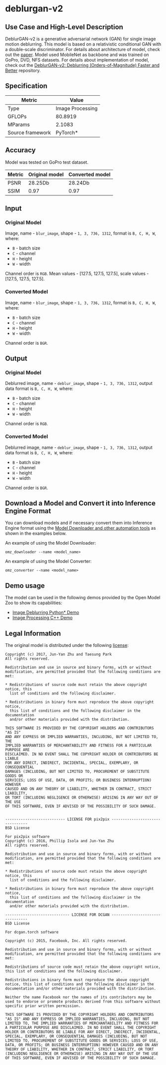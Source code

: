 # deblurgan-v2

## Use Case and High-Level Description
DeblurGAN-v2 is a generative adversarial network (GAN) for single image motion deblurring.
This model is based on a relativistic conditional GAN with a double-scale discriminator.
For details about architecture of model, check out the [paper](https://arxiv.org/abs/1908.03826).
Model used MobileNet as backbone and was trained on GoPro, DVD, NFS datasets.
For details about implementation of model,
check out the [DeblurGAN-v2: Deblurring (Orders-of-Magnitude) Faster and Better](https://github.com/VITA-Group/DeblurGANv2) repository.

## Specification

| Metric            | Value           |
|-------------------|-----------------|
| Type              | Image Processing|
| GFLOPs            | 80.8919         |
| MParams           | 2.1083          |
| Source framework  | PyTorch\*       |

## Accuracy

Model was tested on GoPro test dataset.

| Metric | Original model | Converted model |
| ------ | -------------- | --------------- |
| PSNR   | 28.25Db        | 28.24Db         |
| SSIM   | 0.97           | 0.97            |

## Input

### Original Model

Image, name - `blur_image`,  shape - `1, 3, 736, 1312`, format is `B, C, H, W`, where:

- `B` - batch size
- `C` - channel
- `H` - height
- `W` - width

Channel order is `RGB`. Mean values - [127.5, 127.5, 127.5], scale values - [127.5, 127.5, 127.5].

### Converted Model

Image, name - `blur_image`,  shape - `1, 3, 736, 1312`, format is `B, C, H, W`, where:

- `B` - batch size
- `C` - channel
- `H` - height
- `W` - width

Channel order is `BGR`.

## Output

### Original Model

Deblurred image, name - `deblur_image`,  shape - `1, 3, 736, 1312`, output data format is `B, C, H, W`, where:

- `B` - batch size
- `C` - channel
- `H` - height
- `W` - width

Channel order is `RGB`.

### Converted Model

Deblurred image, name - `deblur_image`,  shape - `1, 3, 736, 1312`, output data format is `B, C, H, W`, where:

- `B` - batch size
- `C` - channel
- `H` - height
- `W` - width

Channel order is `BGR`.

## Download a Model and Convert it into Inference Engine Format

You can download models and if necessary convert them into Inference Engine format using the [Model Downloader and other automation tools](../../../tools/model_tools/README.md) as shown in the examples below.

An example of using the Model Downloader:
```
omz_downloader --name <model_name>
```

An example of using the Model Converter:
```
omz_converter --name <model_name>
```

## Demo usage

The model can be used in the following demos provided by the Open Model Zoo to show its capabilities:

* [Image Deblurring Python\* Demo](../../../demos/deblurring_demo/python/README.md)
* [Image Processing C++ Demo](../../../demos/image_processing_demo/cpp/README.md)

## Legal Information

The original model is distributed under the following
[license](https://raw.githubusercontent.com/VITA-Group/DeblurGANv2/master/LICENSE):

```
Copyright (c) 2017, Jun-Yan Zhu and Taesung Park
All rights reserved.

Redistribution and use in source and binary forms, with or without
modification, are permitted provided that the following conditions are met:

* Redistributions of source code must retain the above copyright notice, this
  list of conditions and the following disclaimer.

* Redistributions in binary form must reproduce the above copyright notice,
  this list of conditions and the following disclaimer in the documentation
  and/or other materials provided with the distribution.

THIS SOFTWARE IS PROVIDED BY THE COPYRIGHT HOLDERS AND CONTRIBUTORS "AS IS"
AND ANY EXPRESS OR IMPLIED WARRANTIES, INCLUDING, BUT NOT LIMITED TO, THE
IMPLIED WARRANTIES OF MERCHANTABILITY AND FITNESS FOR A PARTICULAR PURPOSE ARE
DISCLAIMED. IN NO EVENT SHALL THE COPYRIGHT HOLDER OR CONTRIBUTORS BE LIABLE
FOR ANY DIRECT, INDIRECT, INCIDENTAL, SPECIAL, EXEMPLARY, OR CONSEQUENTIAL
DAMAGES (INCLUDING, BUT NOT LIMITED TO, PROCUREMENT OF SUBSTITUTE GOODS OR
SERVICES; LOSS OF USE, DATA, OR PROFITS; OR BUSINESS INTERRUPTION) HOWEVER
CAUSED AND ON ANY THEORY OF LIABILITY, WHETHER IN CONTRACT, STRICT LIABILITY,
OR TORT (INCLUDING NEGLIGENCE OR OTHERWISE) ARISING IN ANY WAY OUT OF THE USE
OF THIS SOFTWARE, EVEN IF ADVISED OF THE POSSIBILITY OF SUCH DAMAGE.


--------------------------- LICENSE FOR pix2pix --------------------------------
BSD License

For pix2pix software
Copyright (c) 2016, Phillip Isola and Jun-Yan Zhu
All rights reserved.

Redistribution and use in source and binary forms, with or without
modification, are permitted provided that the following conditions are met:

* Redistributions of source code must retain the above copyright notice, this
  list of conditions and the following disclaimer.

* Redistributions in binary form must reproduce the above copyright notice,
  this list of conditions and the following disclaimer in the documentation
  and/or other materials provided with the distribution.

----------------------------- LICENSE FOR DCGAN --------------------------------
BSD License

For dcgan.torch software

Copyright (c) 2015, Facebook, Inc. All rights reserved.

Redistribution and use in source and binary forms, with or without modification, are permitted provided that the following conditions are met:

Redistributions of source code must retain the above copyright notice, this list of conditions and the following disclaimer.

Redistributions in binary form must reproduce the above copyright notice, this list of conditions and the following disclaimer in the documentation and/or other materials provided with the distribution.

Neither the name Facebook nor the names of its contributors may be used to endorse or promote products derived from this software without specific prior written permission.

THIS SOFTWARE IS PROVIDED BY THE COPYRIGHT HOLDERS AND CONTRIBUTORS "AS IS" AND ANY EXPRESS OR IMPLIED WARRANTIES, INCLUDING, BUT NOT LIMITED TO, THE IMPLIED WARRANTIES OF MERCHANTABILITY AND FITNESS FOR A PARTICULAR PURPOSE ARE DISCLAIMED. IN NO EVENT SHALL THE COPYRIGHT HOLDER OR CONTRIBUTORS BE LIABLE FOR ANY DIRECT, INDIRECT, INCIDENTAL, SPECIAL, EXEMPLARY, OR CONSEQUENTIAL DAMAGES (INCLUDING, BUT NOT LIMITED TO, PROCUREMENT OF SUBSTITUTE GOODS OR SERVICES; LOSS OF USE, DATA, OR PROFITS; OR BUSINESS INTERRUPTION) HOWEVER CAUSED AND ON ANY THEORY OF LIABILITY, WHETHER IN CONTRACT, STRICT LIABILITY, OR TORT (INCLUDING NEGLIGENCE OR OTHERWISE) ARISING IN ANY WAY OUT OF THE USE OF THIS SOFTWARE, EVEN IF ADVISED OF THE POSSIBILITY OF SUCH DAMAGE.
```
